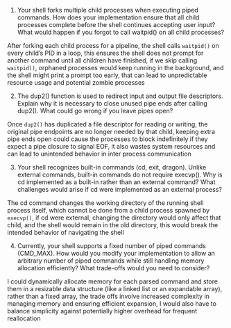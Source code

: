 1. Your shell forks multiple child processes when executing piped commands. How does your implementation ensure that all child processes complete before the shell continues accepting user input? What would happen if you forgot to call waitpid() on all child processes?

After forking each child process for a pipeline, the shell calls `waitpid()` on every child’s PID in a loop, this ensures the shell does not prompt for another command until all children have finished, if we skip calling `waitpid()`, orphaned processes would keep running in the background, and the shell might print a prompt too early, that can lead to unpredictable resource usage and potential zombie processes

2. The dup2() function is used to redirect input and output file descriptors. Explain why it is necessary to close unused pipe ends after calling dup2(). What could go wrong if you leave pipes open?

Once `dup2()` has duplicated a file descriptor for reading or writing, the original pipe endpoints are no longer needed by that child, keeping extra pipe ends open could cause the processes to block indefinitely if they expect a pipe closure to signal EOF, it also wastes system resources and can lead to unintended behavior in inter process communication

3. Your shell recognizes built-in commands (cd, exit, dragon). Unlike external commands, built-in commands do not require execvp(). Why is cd implemented as a built-in rather than an external command? What challenges would arise if cd were implemented as an external process?

The cd command changes the working directory of the running shell process itself, which cannot be done from a child process spawned by `execvp()`, if cd were external, changing the directory would only affect that child, and the shell would remain in the old directory, this would break the intended behavior of navigating the shell

4. Currently, your shell supports a fixed number of piped commands (CMD_MAX). How would you modify your implementation to allow an arbitrary number of piped commands while still handling memory allocation efficiently? What trade-offs would you need to consider?

I could dynamically allocate memory for each parsed command and store them in a resizable data structure (like a linked list or an expandable array), rather than a fixed array, the trade offs involve increased complexity in managing memory and ensuring efficient expansion, I would also have to balance simplicity against potentially higher overhead for frequent reallocation
